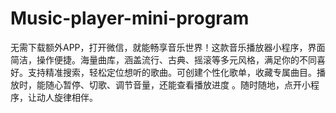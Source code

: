 # Music-player-mini-program
无需下载额外APP，打开微信，就能畅享音乐世界！这款音乐播放器小程序，界面简洁，操作便捷。海量曲库，涵盖流行、古典、摇滚等多元风格，满足你的不同喜好。支持精准搜索，轻松定位想听的歌曲。可创建个性化歌单，收藏专属曲目。播放时，能随心暂停、切歌、调节音量，还能查看播放进度 。随时随地，点开小程序，让动人旋律相伴。 
